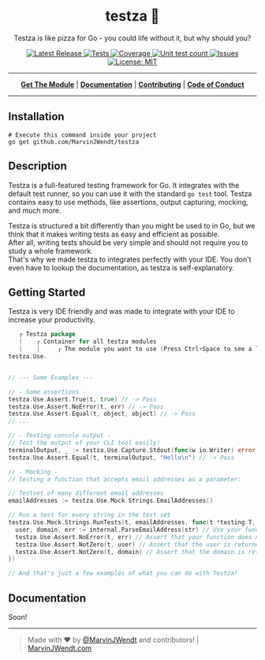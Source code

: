 <h1 align="center">testza 🍕</h1>
<p align="center">Testza is like pizza for Go - you could life without it, but why should you?</p>

<p align="center">

<a href="https://github.com/MarvinJWendt/testza/releases">
<img src="https://img.shields.io/github/v/release/MarvinJWendt/testza?style=flat-square" alt="Latest Release">
</a>

<a href="https://codecov.io/gh/MarvinJWendt/testza" target="_blank">
<img src="https://img.shields.io/github/workflow/status/MarvinJWendt/testza/Go?label=tests&style=flat-square" alt="Tests">
</a>

<a href="https://codecov.io/gh/MarvinJWendt/testza" target="_blank">
<img src="https://img.shields.io/codecov/c/gh/MarvinJWendt/testza?color=magenta&logo=codecov&style=flat-square" alt="Coverage">
</a>

<a href="https://codecov.io/gh/MarvinJWendt/testza">
<!-- unittestcount:start --><img src="https://img.shields.io/badge/Unit_Tests-847-magenta?style=flat-square" alt="Unit test count"><!-- unittestcount:end -->
</a>

<a href="https://github.com/MarvinJWendt/testza/issues">
<img src="https://img.shields.io/github/issues/MarvinJWendt/testza.svg?style=flat-square" alt="Issues">
</a>

<a href="https://opensource.org/licenses/MIT" target="_blank">
<img src="https://img.shields.io/badge/License-MIT-yellow.svg?style=flat-square" alt="License: MIT">
</a>

</p>

---

<p align="center">
<strong><a href="#install">Get The Module</a></strong>
|
<strong><a href="https://pkg.go.dev/github.com/MarvinJWendt/testza#section-documentation" target="_blank">Documentation</a></strong>
|
<strong><a href="https://github.com/atomicgo/atomicgo/blob/main/CONTRIBUTING.md" target="_blank">Contributing</a></strong>
|
<strong><a href="https://github.com/atomicgo/atomicgo/blob/main/CODE_OF_CONDUCT.md" target="_blank">Code of Conduct</a></strong>
</p>

---

## Installation

```console
# Execute this command inside your project
go get github.com/MarvinJWendt/testza
```

## Description

Testza is a full-featured testing framework for Go.
It integrates with the default test runner, so you can use it with the standard `go test` tool.
Testza contains easy to use methods, like assertions, output capturing, mocking, and much more.

Testza is structured a bit differently than you might be used to in Go, but we think that it makes writing tests as easy and efficient as possible.  
After all, writing tests should be very simple and should not require you to study a whole framework.  
That's why we made testza to integrates perfectly with your IDE.
You don't even have to lookup the documentation, as testza is self-explanatory.

## Getting Started

Testza is very IDE friendly and was made to integrate with your IDE to increase your productivity.  

```go
   ┌ Testza package
   |    ┌ Container for all testza modules
   |    |     ┌ The module you want to use (Press Ctrl+Space to see a list of all modules)
testza.Use.


// --- Some Examples ---

// - Some assertions -
testza.Use.Assert.True(t, true) // -> Pass
testza.Use.Assert.NoError(t, err) // -> Pass
testza.Use.Assert.Equal(t, object, object) // -> Pass
// ...

// - Testing console output -
// Test the output of your CLI tool easily!
terminalOutput, _ := testza.Use.Capture.Stdout(func(w io.Writer) error {fmt.Println("Hello"); return nil})
testza.Use.Assert.Equal(t, terminalOutput, "Hello\n") // -> Pass

// - Mocking -
// Testing a function that accepts email addresses as a parameter:

// Testset of many different email addresses
emailAddresses := testza.Use.Mock.Strings.EmailAddresses()

// Run a test for every string in the test set
testza.Use.Mock.Strings.RunTests(t, emailAddresses, func(t *testing.T, index int, str string) {
  user, domain, err := internal.ParseEmailAddress(str) // Use your function
  testza.Use.Assert.NoError(t, err) // Assert that your function does not return an error
  testza.Use.Assert.NotZero(t, user) // Assert that the user is returned
  testza.Use.Assert.NotZero(t, domain) // Assert that the domain is returned
})

// And that's just a few examples of what you can do with Testza!
```

## Documentation

Soon!

---

> Made with ❤️ by [@MarvinJWendt](https://github.com/MarvinJWendt) and contributors! |
> [MarvinJWendt.com](https://marvinjwendt.com)
